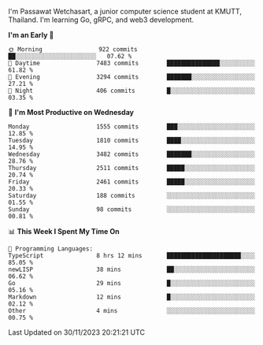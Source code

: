 
I'm Passawat Wetchasart, a junior computer science student at KMUTT, Thailand. I'm learning Go, gRPC, and web3 development.



<!--START_SECTION:waka-->
**I'm an Early 🐤** 

```text
🌞 Morning                922 commits         ██░░░░░░░░░░░░░░░░░░░░░░░   07.62 % 
🌆 Daytime                7483 commits        ███████████████░░░░░░░░░░   61.82 % 
🌃 Evening                3294 commits        ███████░░░░░░░░░░░░░░░░░░   27.21 % 
🌙 Night                  406 commits         █░░░░░░░░░░░░░░░░░░░░░░░░   03.35 % 
```
📅 **I'm Most Productive on Wednesday** 

```text
Monday                   1555 commits        ███░░░░░░░░░░░░░░░░░░░░░░   12.85 % 
Tuesday                  1810 commits        ████░░░░░░░░░░░░░░░░░░░░░   14.95 % 
Wednesday                3482 commits        ███████░░░░░░░░░░░░░░░░░░   28.76 % 
Thursday                 2511 commits        █████░░░░░░░░░░░░░░░░░░░░   20.74 % 
Friday                   2461 commits        █████░░░░░░░░░░░░░░░░░░░░   20.33 % 
Saturday                 188 commits         ░░░░░░░░░░░░░░░░░░░░░░░░░   01.55 % 
Sunday                   98 commits          ░░░░░░░░░░░░░░░░░░░░░░░░░   00.81 % 
```


📊 **This Week I Spent My Time On** 

```text
💬 Programming Languages: 
TypeScript               8 hrs 12 mins       █████████████████████░░░░   85.05 % 
newLISP                  38 mins             ██░░░░░░░░░░░░░░░░░░░░░░░   06.62 % 
Go                       29 mins             █░░░░░░░░░░░░░░░░░░░░░░░░   05.16 % 
Markdown                 12 mins             █░░░░░░░░░░░░░░░░░░░░░░░░   02.12 % 
Other                    4 mins              ░░░░░░░░░░░░░░░░░░░░░░░░░   00.75 % 
```


 Last Updated on 30/11/2023 20:21:21 UTC
<!--END_SECTION:waka-->

<!--
**markpassawat/markpassawat** is a ✨ _special_ ✨ repository because its `README.md` (this file) appears on your GitHub profile.

Here are some ideas to get you started:

- 🔭 I’m currently working on ...
- 🌱 I’m currently learning ...
- 👯 I’m looking to collaborate on ...
- 🤔 I’m looking for help with ...
- 💬 Ask me about ...
- 📫 How to reach me: ...
- 😄 Pronouns: He/Him
- ⚡ Fun fact: ...
-->
